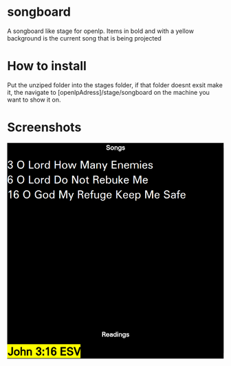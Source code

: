 # songboard
A songboard like stage for openlp. Items in bold and with a yellow background is the current song that is being projected

How to install
===
Put the unziped folder into the stages folder, if that folder doesnt exsit make it, the navigate to [openlpAdress]/stage/songboard on the machine you want to show it on.

Screenshots
===
![](https://raw.githubusercontent.com/ioangogo/songboard/master/screenshots/openlp.png)

